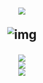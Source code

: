 <!--
**STATICHIT/STATICHIT** is a ✨ _special_ ✨ repository because its `README.md` (this file) appears on your GitHub profile.

Here are some ideas to get you started:

- 🔭 I’m currently working on ...
- 🌱 I’m currently learning ...
- 👯 I’m looking to collaborate on ...
- 🤔 I’m looking for help with ...
- 💬 Ask me about ...
- 📫 How to reach me: ...
- 😄 Pronouns: ...
- ⚡ Fun fact: ...
-->
<!--欢迎字-->
<h1 align="center"> <a href="https://sunguoqi.com/"> <img src="https://readme-typing-svg.herokuapp.com/?lines=console.log(%22Hello%2C%20World!%22);欢迎来到STATICHIT静砸的主页!&center=true&size=27"> </a>
<!--miku动图-->
  
<div align=center>
  
 ![img](http://dl.weshineapp.com/gif/20170103/baef1dfb8895ef3d998fb683347bafa1.gif?id=baef1dfb8895ef3d998fb683347bafa1)
</div>

<div align="center"> <img src="https://github-profile-trophy.vercel.app/?username=STATICHIT" /> </div>
<div align="center"> <img src="https://github-readme-streak-stats.herokuapp.com/?user=STATICHIT" /> </div>
<div align="center"> <img src="https://stats.justsong.cn/api/csdn?id=m0_62742402"> </div>
